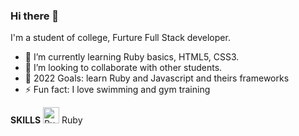 ### Hi there 👋

I'm a student of college, Furture Full Stack developer.

- 🌱 I’m currently learning Ruby basics, HTML5, CSS3.
- 👯 I’m looking to collaborate with other students.
- 🥅 2022 Goals: learn Ruby and Javascript and theirs frameworks
- ⚡ Fun fact: I love swimming and gym training

**SKILLS**
<img src= "https://www.google.com/url?sa=i&url=https%3A%2F%2Fcommons.wikimedia.org%2Fwiki%2FFile%3ARuby_logo.svg&psig=AOvVaw0o4tXar68iY3-A8hNC0vGr&ust=1642280005067000&source=images&cd=vfe&ved=0CAsQjRxqFwoTCIjZ6PSPsvUCFQAAAAAdAAAAABAD" alt="Ruby" width="26px"> Ruby

